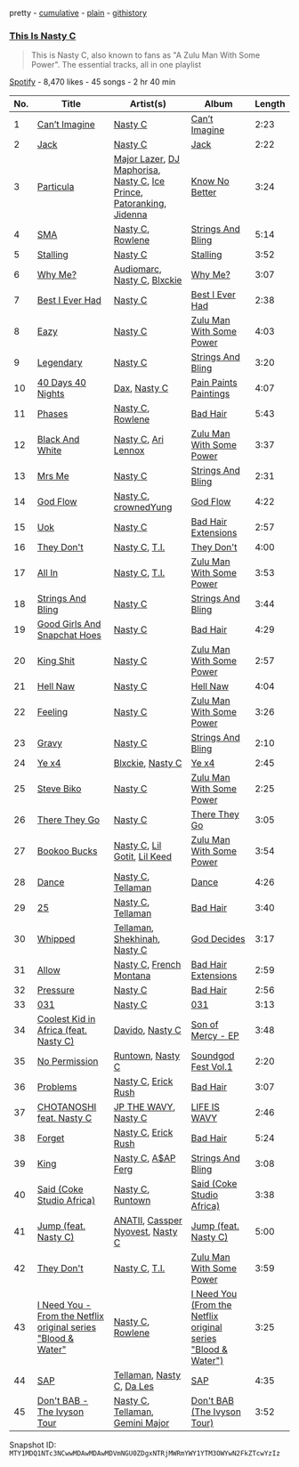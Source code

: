 pretty - [cumulative](/playlists/cumulative/37i9dQZF1DX9gDTB1VLIIh.md) - [plain](/playlists/plain/37i9dQZF1DX9gDTB1VLIIh) - [githistory](https://github.githistory.xyz/mackorone/spotify-playlist-archive/blob/main/playlists/plain/37i9dQZF1DX9gDTB1VLIIh)

### [This Is Nasty C](https://open.spotify.com/playlist/37i9dQZF1DX9gDTB1VLIIh)

> This is Nasty C, also known to fans as "A Zulu Man With Some Power"\. The essential tracks, all in one playlist

[Spotify](https://open.spotify.com/user/spotify) - 8,470 likes - 45 songs - 2 hr 40 min

| No. | Title | Artist(s) | Album | Length |
|---|---|---|---|---|
| 1 | [Can’t Imagine](https://open.spotify.com/track/0rnpL28BY6fgO5ZYZnAwT6) | [Nasty C](https://open.spotify.com/artist/2gzWmhOZhDN6gXL49JW9qj) | [Can’t Imagine](https://open.spotify.com/album/1ia7otI37M8BfXPGkFtnTw) | 2:23 |
| 2 | [Jack](https://open.spotify.com/track/0MydMUtzMjfPI1htepCM6J) | [Nasty C](https://open.spotify.com/artist/2gzWmhOZhDN6gXL49JW9qj) | [Jack](https://open.spotify.com/album/6wECibFr4zHhkIFLxyNdvx) | 2:22 |
| 3 | [Particula](https://open.spotify.com/track/0e8fTfa0ZKCwOi2UdULooT) | [Major Lazer](https://open.spotify.com/artist/738wLrAtLtCtFOLvQBXOXp), [DJ Maphorisa](https://open.spotify.com/artist/0mMqD2uqwvCjFvlzo6ayGi), [Nasty C](https://open.spotify.com/artist/2gzWmhOZhDN6gXL49JW9qj), [Ice Prince](https://open.spotify.com/artist/1sSt1DqqqFLkPwfrqafVyn), [Patoranking](https://open.spotify.com/artist/2hKQc001G7ggs3ZyxMdkGq), [Jidenna](https://open.spotify.com/artist/4TsHKU8l8Wq7n7OPVikirn) | [Know No Better](https://open.spotify.com/album/0NYAre99G6yH7OzKOVt4KC) | 3:24 |
| 4 | [SMA](https://open.spotify.com/track/4fkCcUS3Gl5cRi9zNt7oMa) | [Nasty C](https://open.spotify.com/artist/2gzWmhOZhDN6gXL49JW9qj), [Rowlene](https://open.spotify.com/artist/0pEJe38UHfdkFEEaPgwH0P) | [Strings And Bling](https://open.spotify.com/album/6JyxiTsgY9NgCgBxwtrhgo) | 5:14 |
| 5 | [Stalling](https://open.spotify.com/track/1iSiayhy8ewrs7Bb2g0du4) | [Nasty C](https://open.spotify.com/artist/2gzWmhOZhDN6gXL49JW9qj) | [Stalling](https://open.spotify.com/album/0IMyl9QsHEcb5B8PQsgEHG) | 3:52 |
| 6 | [Why Me?](https://open.spotify.com/track/7rpEhFwa8OTnMoqkDT0JOr) | [Audiomarc](https://open.spotify.com/artist/7M5xa3W8nnFeBaOvJVHRxj), [Nasty C](https://open.spotify.com/artist/2gzWmhOZhDN6gXL49JW9qj), [Blxckie](https://open.spotify.com/artist/4pQcWzOMSmmz5DK6TqO2FL) | [Why Me?](https://open.spotify.com/album/7ipNeYgWhbiQUjmgKJCEHZ) | 3:07 |
| 7 | [Best I Ever Had](https://open.spotify.com/track/26GutI9CH23aj4ZZlhLVXc) | [Nasty C](https://open.spotify.com/artist/2gzWmhOZhDN6gXL49JW9qj) | [Best I Ever Had](https://open.spotify.com/album/7IZ4yJSu3YiGNcQlw1mIBs) | 2:38 |
| 8 | [Eazy](https://open.spotify.com/track/1e5O3SrnSLWnj47I29Arj0) | [Nasty C](https://open.spotify.com/artist/2gzWmhOZhDN6gXL49JW9qj) | [Zulu Man With Some Power](https://open.spotify.com/album/04udszu1QoEWl5qXu2MTUi) | 4:03 |
| 9 | [Legendary](https://open.spotify.com/track/16dDfs2NdwAJiJHAQT9STv) | [Nasty C](https://open.spotify.com/artist/2gzWmhOZhDN6gXL49JW9qj) | [Strings And Bling](https://open.spotify.com/album/6JyxiTsgY9NgCgBxwtrhgo) | 3:20 |
| 10 | [40 Days 40 Nights](https://open.spotify.com/track/5mowBXcS0kBQ347Hb48QTc) | [Dax](https://open.spotify.com/artist/5icKdCmMhNMYoAzVBAWt39), [Nasty C](https://open.spotify.com/artist/2gzWmhOZhDN6gXL49JW9qj) | [Pain Paints Paintings](https://open.spotify.com/album/1zDbcQiL9pDK3AYgjn4Iop) | 4:07 |
| 11 | [Phases](https://open.spotify.com/track/1TyqrcdmJMBWgPoNKZWisr) | [Nasty C](https://open.spotify.com/artist/2gzWmhOZhDN6gXL49JW9qj), [Rowlene](https://open.spotify.com/artist/0pEJe38UHfdkFEEaPgwH0P) | [Bad Hair](https://open.spotify.com/album/3ymK0IkQzqgVEmxGYC2Tzl) | 5:43 |
| 12 | [Black And White](https://open.spotify.com/track/7LMbVWgxwhTEOm44Zmp8Ty) | [Nasty C](https://open.spotify.com/artist/2gzWmhOZhDN6gXL49JW9qj), [Ari Lennox](https://open.spotify.com/artist/1vaQ6v3pOFxAIrFoPrAcom) | [Zulu Man With Some Power](https://open.spotify.com/album/04udszu1QoEWl5qXu2MTUi) | 3:37 |
| 13 | [Mrs Me](https://open.spotify.com/track/36VCwoyF0Sz1zQhXQxpuQL) | [Nasty C](https://open.spotify.com/artist/2gzWmhOZhDN6gXL49JW9qj) | [Strings And Bling](https://open.spotify.com/album/6JyxiTsgY9NgCgBxwtrhgo) | 2:31 |
| 14 | [God Flow](https://open.spotify.com/track/1rS5draMAK7Eep7Cc1aPkd) | [Nasty C](https://open.spotify.com/artist/2gzWmhOZhDN6gXL49JW9qj), [crownedYung](https://open.spotify.com/artist/0GtgdJ7DF3gH8f2029g1WW) | [God Flow](https://open.spotify.com/album/05K48ZBHmNCJmkOdbPhD6z) | 4:22 |
| 15 | [Uok](https://open.spotify.com/track/3CscS4sqTQcfoR8iEm2zQr) | [Nasty C](https://open.spotify.com/artist/2gzWmhOZhDN6gXL49JW9qj) | [Bad Hair Extensions](https://open.spotify.com/album/5YL6AvjnG2Dj4bOaS7dhTn) | 2:57 |
| 16 | [They Don't](https://open.spotify.com/track/1gHhVTOVIQKjjBJ6pxCzG6) | [Nasty C](https://open.spotify.com/artist/2gzWmhOZhDN6gXL49JW9qj), [T.I.](https://open.spotify.com/artist/4OBJLual30L7gRl5UkeRcT) | [They Don't](https://open.spotify.com/album/1FeNQJAvMxKyiwdQJLqk8G) | 4:00 |
| 17 | [All In](https://open.spotify.com/track/5mVfq3wn79JVdHQ7ZuLSCB) | [Nasty C](https://open.spotify.com/artist/2gzWmhOZhDN6gXL49JW9qj), [T.I.](https://open.spotify.com/artist/4OBJLual30L7gRl5UkeRcT) | [Zulu Man With Some Power](https://open.spotify.com/album/04udszu1QoEWl5qXu2MTUi) | 3:53 |
| 18 | [Strings And Bling](https://open.spotify.com/track/1meW3fs5CJdK7MNv4Shl1D) | [Nasty C](https://open.spotify.com/artist/2gzWmhOZhDN6gXL49JW9qj) | [Strings And Bling](https://open.spotify.com/album/6JyxiTsgY9NgCgBxwtrhgo) | 3:44 |
| 19 | [Good Girls And Snapchat Hoes](https://open.spotify.com/track/6Q1IR8SRFgJ8mjSTWXWkjz) | [Nasty C](https://open.spotify.com/artist/2gzWmhOZhDN6gXL49JW9qj) | [Bad Hair](https://open.spotify.com/album/3ymK0IkQzqgVEmxGYC2Tzl) | 4:29 |
| 20 | [King Shit](https://open.spotify.com/track/3UWg3iySnkady5hYtNL2jw) | [Nasty C](https://open.spotify.com/artist/2gzWmhOZhDN6gXL49JW9qj) | [Zulu Man With Some Power](https://open.spotify.com/album/04udszu1QoEWl5qXu2MTUi) | 2:57 |
| 21 | [Hell Naw](https://open.spotify.com/track/2q1g2qLABhGUqlCPi4iQ51) | [Nasty C](https://open.spotify.com/artist/2gzWmhOZhDN6gXL49JW9qj) | [Hell Naw](https://open.spotify.com/album/0hNPMZLXljkHvWR5YKdgNG) | 4:04 |
| 22 | [Feeling](https://open.spotify.com/track/0YGKvmOHvZTykUhnkzpFLv) | [Nasty C](https://open.spotify.com/artist/2gzWmhOZhDN6gXL49JW9qj) | [Zulu Man With Some Power](https://open.spotify.com/album/04udszu1QoEWl5qXu2MTUi) | 3:26 |
| 23 | [Gravy](https://open.spotify.com/track/3FHFnWOSbuiLwDClibhd4f) | [Nasty C](https://open.spotify.com/artist/2gzWmhOZhDN6gXL49JW9qj) | [Strings And Bling](https://open.spotify.com/album/6JyxiTsgY9NgCgBxwtrhgo) | 2:10 |
| 24 | [Ye x4](https://open.spotify.com/track/488crYdGxAi7RdJxKjEWGb) | [Blxckie](https://open.spotify.com/artist/4pQcWzOMSmmz5DK6TqO2FL), [Nasty C](https://open.spotify.com/artist/2gzWmhOZhDN6gXL49JW9qj) | [Ye x4](https://open.spotify.com/album/5K6ozqiCW4tCuU9SxzEx0a) | 2:45 |
| 25 | [Steve Biko](https://open.spotify.com/track/5JGdIK9uo53gxIvLCAXdWu) | [Nasty C](https://open.spotify.com/artist/2gzWmhOZhDN6gXL49JW9qj) | [Zulu Man With Some Power](https://open.spotify.com/album/04udszu1QoEWl5qXu2MTUi) | 2:25 |
| 26 | [There They Go](https://open.spotify.com/track/7tZ6iUkIibysZmPXA0yLq7) | [Nasty C](https://open.spotify.com/artist/2gzWmhOZhDN6gXL49JW9qj) | [There They Go](https://open.spotify.com/album/2BiHNog7wySilMWpzNAdnj) | 3:05 |
| 27 | [Bookoo Bucks](https://open.spotify.com/track/6zdVd206eHcQ5GuDvCSGcZ) | [Nasty C](https://open.spotify.com/artist/2gzWmhOZhDN6gXL49JW9qj), [Lil Gotit](https://open.spotify.com/artist/4ke9HXbejpYVMhbOjSa4le), [Lil Keed](https://open.spotify.com/artist/3uJx5SnOM59Li7lCxA3b29) | [Zulu Man With Some Power](https://open.spotify.com/album/04udszu1QoEWl5qXu2MTUi) | 3:54 |
| 28 | [Dance](https://open.spotify.com/track/5tviiTlaMltD03pVXNCshL) | [Nasty C](https://open.spotify.com/artist/2gzWmhOZhDN6gXL49JW9qj), [Tellaman](https://open.spotify.com/artist/6DqJA9OuRcwPNk76q0cOEW) | [Dance](https://open.spotify.com/album/0cPr8G9R6IopgH4Ufs7O0H) | 4:26 |
| 29 | [25](https://open.spotify.com/track/2N1FYnBCswkc6TXlPWKGHw) | [Nasty C](https://open.spotify.com/artist/2gzWmhOZhDN6gXL49JW9qj), [Tellaman](https://open.spotify.com/artist/6DqJA9OuRcwPNk76q0cOEW) | [Bad Hair](https://open.spotify.com/album/3ymK0IkQzqgVEmxGYC2Tzl) | 3:40 |
| 30 | [Whipped](https://open.spotify.com/track/5izmlzt9mbvzuZogW9TXJB) | [Tellaman](https://open.spotify.com/artist/6DqJA9OuRcwPNk76q0cOEW), [Shekhinah](https://open.spotify.com/artist/1F42GOcKAImOu4yj1b04NB), [Nasty C](https://open.spotify.com/artist/2gzWmhOZhDN6gXL49JW9qj) | [God Decides](https://open.spotify.com/album/5bJrBac7KuQqFY6wn6to8A) | 3:17 |
| 31 | [Allow](https://open.spotify.com/track/1t7fuovEXYKxa3zcdgQV1h) | [Nasty C](https://open.spotify.com/artist/2gzWmhOZhDN6gXL49JW9qj), [French Montana](https://open.spotify.com/artist/6vXTefBL93Dj5IqAWq6OTv) | [Bad Hair Extensions](https://open.spotify.com/album/5YL6AvjnG2Dj4bOaS7dhTn) | 2:59 |
| 32 | [Pressure](https://open.spotify.com/track/1ng7m8cVhY363CoPG2SBaF) | [Nasty C](https://open.spotify.com/artist/2gzWmhOZhDN6gXL49JW9qj) | [Bad Hair](https://open.spotify.com/album/3ymK0IkQzqgVEmxGYC2Tzl) | 2:56 |
| 33 | [031](https://open.spotify.com/track/32csxswCFXU9QQ4kUtBO43) | [Nasty C](https://open.spotify.com/artist/2gzWmhOZhDN6gXL49JW9qj) | [031](https://open.spotify.com/album/1MVrbz0pnowVw8xmsxqZhJ) | 3:13 |
| 34 | [Coolest Kid in Africa \(feat\. Nasty C\)](https://open.spotify.com/track/6A7oGoKJDwL0l0FBwREQJP) | [Davido](https://open.spotify.com/artist/0Y3agQaa6g2r0YmHPOO9rh), [Nasty C](https://open.spotify.com/artist/2gzWmhOZhDN6gXL49JW9qj) | [Son of Mercy \- EP](https://open.spotify.com/album/33te65RWNpXJCwL2cFDRTP) | 3:48 |
| 35 | [No Permission](https://open.spotify.com/track/7jqKilq41EX5ZyiIKeSnwA) | [Runtown](https://open.spotify.com/artist/6mMtnxEQkYoY5FfJIQ9Rhb), [Nasty C](https://open.spotify.com/artist/2gzWmhOZhDN6gXL49JW9qj) | [Soundgod Fest Vol.1](https://open.spotify.com/album/6m2ccnWsYoPtpVHgeSx249) | 2:20 |
| 36 | [Problems](https://open.spotify.com/track/4h97F9SJSC7uPgxoxq4Hjj) | [Nasty C](https://open.spotify.com/artist/2gzWmhOZhDN6gXL49JW9qj), [Erick Rush](https://open.spotify.com/artist/5lyTKgOh28QyJ9KmQArlpA) | [Bad Hair](https://open.spotify.com/album/3ymK0IkQzqgVEmxGYC2Tzl) | 3:07 |
| 37 | [CHOTANOSHI feat\. Nasty C](https://open.spotify.com/track/2j1wumijbGHKHZksFhtRcc) | [JP THE WAVY](https://open.spotify.com/artist/0hBYSjDjcAaAuSZcpN8jk9), [Nasty C](https://open.spotify.com/artist/2gzWmhOZhDN6gXL49JW9qj) | [LIFE IS WAVY](https://open.spotify.com/album/1k9xsl6ERasBsfFDK7UJbQ) | 2:46 |
| 38 | [Forget](https://open.spotify.com/track/65g5zcPzLSk65eTi64luPX) | [Nasty C](https://open.spotify.com/artist/2gzWmhOZhDN6gXL49JW9qj), [Erick Rush](https://open.spotify.com/artist/5lyTKgOh28QyJ9KmQArlpA) | [Bad Hair](https://open.spotify.com/album/3ymK0IkQzqgVEmxGYC2Tzl) | 5:24 |
| 39 | [King](https://open.spotify.com/track/68njR0pHe0o8fXTFDUCqbM) | [Nasty C](https://open.spotify.com/artist/2gzWmhOZhDN6gXL49JW9qj), [A$AP Ferg](https://open.spotify.com/artist/5dHt1vcEm9qb8fCyLcB3HL) | [Strings And Bling](https://open.spotify.com/album/6JyxiTsgY9NgCgBxwtrhgo) | 3:08 |
| 40 | [Said \(Coke Studio Africa\)](https://open.spotify.com/track/5Vq2NGaB9ceeROuvx1yXKg) | [Nasty C](https://open.spotify.com/artist/2gzWmhOZhDN6gXL49JW9qj), [Runtown](https://open.spotify.com/artist/6mMtnxEQkYoY5FfJIQ9Rhb) | [Said \(Coke Studio Africa\)](https://open.spotify.com/album/4AaLQWmWFNsz9h2kENp2zL) | 3:38 |
| 41 | [Jump \(feat\. Nasty C\)](https://open.spotify.com/track/1dSnLSxWcAVPprcFdq1H1n) | [ANATII](https://open.spotify.com/artist/6dX1EJC9XFlM8Ql1wGHC55), [Cassper Nyovest](https://open.spotify.com/artist/18CJ8k3h2Rggioow01dlwP), [Nasty C](https://open.spotify.com/artist/2gzWmhOZhDN6gXL49JW9qj) | [Jump \(feat\. Nasty C\)](https://open.spotify.com/album/7d4u8ixuqyHE4D5ccjoxn5) | 5:00 |
| 42 | [They Don't](https://open.spotify.com/track/22IFHAWQe7cDqlL9KJCyo4) | [Nasty C](https://open.spotify.com/artist/2gzWmhOZhDN6gXL49JW9qj), [T.I.](https://open.spotify.com/artist/4OBJLual30L7gRl5UkeRcT) | [Zulu Man With Some Power](https://open.spotify.com/album/04udszu1QoEWl5qXu2MTUi) | 3:59 |
| 43 | [I Need You \- From the Netflix original series "Blood & Water"](https://open.spotify.com/track/3b6CZJw9JOpJ3fQTJbj6pT) | [Nasty C](https://open.spotify.com/artist/2gzWmhOZhDN6gXL49JW9qj), [Rowlene](https://open.spotify.com/artist/0pEJe38UHfdkFEEaPgwH0P) | [I Need You \(From the Netflix original series "Blood & Water"\)](https://open.spotify.com/album/1Ud8OuHGHAQncOCWqOPhs8) | 3:25 |
| 44 | [SAP](https://open.spotify.com/track/2IukRUX2L4pIpaOpIai6FU) | [Tellaman](https://open.spotify.com/artist/6DqJA9OuRcwPNk76q0cOEW), [Nasty C](https://open.spotify.com/artist/2gzWmhOZhDN6gXL49JW9qj), [Da Les](https://open.spotify.com/artist/4on53ORBym2GEnRhIptZwy) | [SAP](https://open.spotify.com/album/75KPPCKkrI3RHbmdpfiXll) | 4:35 |
| 45 | [Don't BAB \- The Ivyson Tour](https://open.spotify.com/track/7kDbjMBlp5RiWy13EnPjwX) | [Nasty C](https://open.spotify.com/artist/2gzWmhOZhDN6gXL49JW9qj), [Tellaman](https://open.spotify.com/artist/6DqJA9OuRcwPNk76q0cOEW), [Gemini Major](https://open.spotify.com/artist/7CmcmdcG6g6XOXueKHgCaM) | [Don't BAB \(The Ivyson Tour\)](https://open.spotify.com/album/1H7NetNXogIicJEMJAJzKB) | 3:52 |

Snapshot ID: `MTY1MDQ1NTc3NCwwMDAwMDAwMDVmNGU0ZDgxNTRjMWRmYWY1YTM3OWYwN2FkZTcwYzIz`
